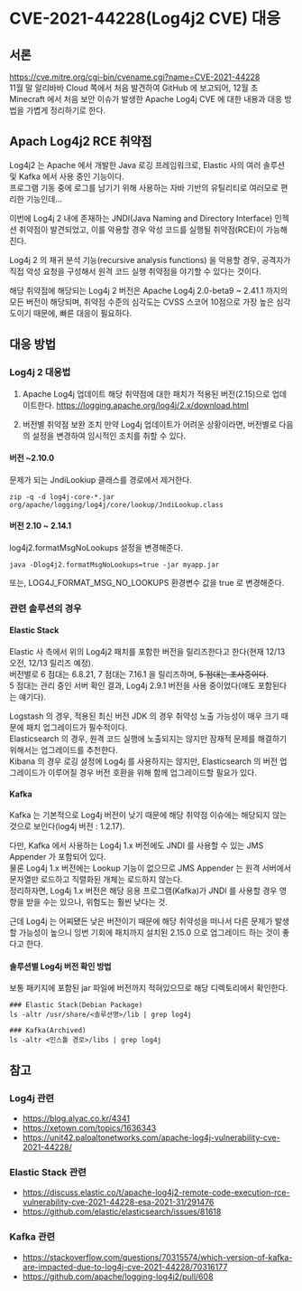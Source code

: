 # CVE-2021-44228(Log4j2 CVE) 대응

## 서론
https://cve.mitre.org/cgi-bin/cvename.cgi?name=CVE-2021-44228  
11월 말 알리바바 Cloud 쪽에서 처음 발견하여 GitHub 에 보고되어, 12월 초 Minecraft 에서 처음 보안 이슈가 발생한 Apache Log4j CVE 에 대한 내용과 대응 방법을 가볍게 정리하기로 한다.

## Apach Log4j2 RCE 취약점
Log4j2 는 Apache 에서 개발한 Java 로깅 프레임워크로, Elastic 사의 여러 솔루션 및 Kafka 에서 사용 중인 기능이다.  
프로그램 기동 중에 로그를 남기기 위해 사용하는 자바 기반의 유틸리티로 여러모로 편리한 기능인데…

이번에 Log4j 2 내에 존재하는 JNDI(Java Naming and Directory Interface) 인젝션 취약점이 발견되었고, 이를 악용할 경우 악성 코드를 실행될 취약점(RCE)이 가능해진다.

Log4j 2 의 재귀 분석 기능(recursive analysis functions) 을 악용할 경우, 공격자가 직접 악성 요청을 구성해서 원격 코드 실행 취약점을 야기할 수 있다는 것이다.

해당 취약점에 해당되는 Log4j 2 버전은 Apache Log4j 2.0-beta9 ~ 2.41.1 까지의 모든 버전이 해당되며, 취약점 수준의 심각도는 CVSS 스코어 10점으로 가장 높은 심각도이기 때문에, 빠른 대응이 필요하다.

## 대응 방법
### Log4j 2 대응법
1. Apache Log4j 업데이트
해당 취약점에 대한 패치가 적용된 버전(2.15)으로 업데이트한다.
https://logging.apache.org/log4j/2.x/download.html

2. 버전별 취약점 보완 조치
만약 Log4j 업데이트가 어려운 상황이라면, 버전별로 다음의 설정을 변경하여 임시적인 조치를 취할 수 있다.
#### 버전 ~2.10.0
문제가 되는 JndiLookiup 클래스를 경로에서 제거한다.
```
zip -q -d log4j-core-*.jar org/apache/logging/log4j/core/lookup/JndiLookup.class
```

#### 버전 2.10 ~ 2.14.1
log4j2.formatMsgNoLookups 설정을 변경해준다.
```
java -Dlog4j2.formatMsgNoLookups=true -jar myapp.jar
```

또는, LOG4J_FORMAT_MSG_NO_LOOKUPS 환경변수 값을 true 로 변경해준다.

### 관련 솔루션의 경우
#### Elastic Stack
Elastic 사 측에서 위의 Log4j2 패치를 포함한 버전을 릴리즈한다고 한다(현재 12/13 오전, 12/13 릴리즈 예정).  
버전별로 6 점대는 6.8.21, 7 점대는 7.16.1 을 릴리즈하며, ~~5 점대는 조사중이다~~.  
5 점대는 관리 중인 서버 확인 결과, Log4j 2.9.1 버전을 사용 중이었다(얘도 포함된다는 얘기다).

Logstash 의 경우, 적용된 최신 버전 JDK 의 경우 취약성 노출 가능성이 매우 크기 때문에 패치 업그레이드가 필수적이다.  
Elasticsearch 의 경우, 원격 코드 실행에 노출되지는 않지만 잠재적 문제를 해결하기 위해서는 업그레이드를 추천한다.  
Kibana 의 경우 로깅 설정에 Log4j 를 사용하지는 않지만, Elasticsearch 의 버전 업그레이드가 이루어질 경우 버전 호환을 위해 함께 업그레이드할 필요가 있다.

#### Kafka
Kafka 는 기본적으로 Log4j 버전이 낮기 때문에 해당 취약점 이슈에는 해당되지 않는 것으로 보인다(log4j 버전 : 1.2.17).

다만, Kafka 에서 사용하는 Log4j 1.x 버전에도 JNDI 를 사용할 수 있는 JMS Appender 가 포함되어 있다.  
물론 Log4j 1.x 버전에는 Lookup 기능이 없으므로 JMS Appender 는 원격 서버에서 문자열만 로드하고 직렬화된 개체는 로드하지 않는다.  
정리하자면, Log4j 1.x 버전은 해당 응용 프로그램(Kafka)가 JNDI 를 사용할 경우 영향을 받을 수는 있으나, 위험도는 훨씬 낮다는 것.  

근데 Log4j 는 어찌됐든 낮은 버전이기 때문에 해당 취약성을 떠나서 다른 문제가 발생할 가능성이 높으니 잉번 기회에 패치까지 설치된 2.15.0 으로 업그레이드 하는 것이 좋다고 한다.

#### 솔루션별 Log4j 버전 확인 방법
보통 패키지에 포함된 jar 파일에 버전까지 적혀있으므로 해당 디렉토리에서 확인한다.
```
### Elastic Stack(Debian Package)
ls -altr /usr/share/<솔루션명>/lib | grep log4j

### Kafka(Archived)
ls -altr <인스톨 경로>/libs | grep log4j
```

## 참고
### Log4j 관련
* https://blog.alyac.co.kr/4341 
* https://xetown.com/topics/1636343
* https://unit42.paloaltonetworks.com/apache-log4j-vulnerability-cve-2021-44228/
### Elastic Stack 관련
* https://discuss.elastic.co/t/apache-log4j2-remote-code-execution-rce-vulnerability-cve-2021-44228-esa-2021-31/291476
* https://github.com/elastic/elasticsearch/issues/81618
### Kafka 관련
* https://stackoverflow.com/questions/70315574/which-version-of-kafka-are-impacted-due-to-log4j-cve-2021-44228/70316177
* https://github.com/apache/logging-log4j2/pull/608
